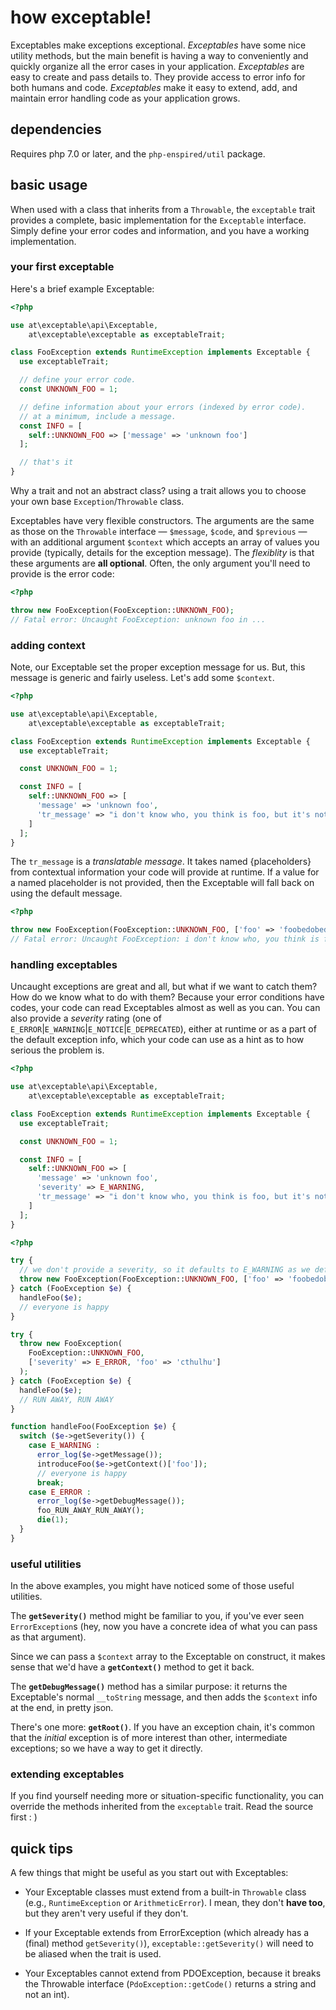 how exceptable!
===============

Exceptables make exceptions exceptional.  _Exceptables_ have some nice utility methods, but the main benefit is having a way to conveniently and quickly organize all the error cases in your application.  _Exceptables_ are easy to create and pass details to.  They provide access to error info for both humans and code.  _Exceptables_ make it easy to extend, add, and maintain error handling code as your application grows.

dependencies
------------

Requires php 7.0 or later, and the `php-enspired/util` package.

basic usage
-----------

When used with a class that inherits from a `Throwable`, the `exceptable` trait provides a complete, basic implementation for the `Exceptable` interface.  Simply define your error codes and information, and you have a working implementation.

### your first exceptable

Here's a brief example Exceptable:
```php
<?php

use at\exceptable\api\Exceptable,
    at\exceptable\exceptable as exceptableTrait;

class FooException extends RuntimeException implements Exceptable {
  use exceptableTrait;

  // define your error code.
  const UNKNOWN_FOO = 1;

  // define information about your errors (indexed by error code).
  // at a minimum, include a message.
  const INFO = [
    self::UNKNOWN_FOO => ['message' => 'unknown foo']
  ];

  // that's it
}
```

Why a trait and not an abstract class? using a trait allows you to choose your own base `Exception`/`Throwable` class.

Exceptables have very flexible constructors.  The arguments are the same as those on the `Throwable` interface — `$message`, `$code`, and `$previous` — with an additional argument `$context` which accepts an array of values you provide (typically, details for the exception message).  The _flexiblity_ is that these arguments are **all optional**.  Often, the only argument you'll need to provide is the error code:

```php
<?php

throw new FooException(FooException::UNKNOWN_FOO);
// Fatal error: Uncaught FooException: unknown foo in ...
```

### adding context

Note, our Exceptable set the proper exception message for us.  But, this message is generic and fairly useless.  Let's add some `$context`.

```php
<?php

use at\exceptable\api\Exceptable,
    at\exceptable\exceptable as exceptableTrait;

class FooException extends RuntimeException implements Exceptable {
  use exceptableTrait;

  const UNKNOWN_FOO = 1;

  const INFO = [
    self::UNKNOWN_FOO => [
      'message' => 'unknown foo',
      'tr_message' => "i don't know who, you think is foo, but it's not {foo}"
    ]
  ];
}
```

The `tr_message` is a _translatable message_.  It takes named {placeholders} from contextual information your code will provide at runtime.  If a value for a named placeholder is not provided, then the Exceptable will fall back on using the default message.

```php
<?php

throw new FooException(FooException::UNKNOWN_FOO, ['foo' => 'foobedobedoo']);
// Fatal error: Uncaught FooException: i don't know who, you think is foo, but it's not foobedobedoo in ...
```

### handling exceptables

Uncaught exceptions are great and all, but what if we want to catch them?  How do we know what to do with them?  Because your error conditions have codes, your code can read Exceptables almost as well as you can.  You can also provide a _severity_ rating (one of `E_ERROR`|`E_WARNING`|`E_NOTICE`|`E_DEPRECATED`), either at runtime or as a part of the default exception info, which your code can use as a hint as to how serious the problem is.

```php
<?php

use at\exceptable\api\Exceptable,
    at\exceptable\exceptable as exceptableTrait;

class FooException extends RuntimeException implements Exceptable {
  use exceptableTrait;

  const UNKNOWN_FOO = 1;

  const INFO = [
    self::UNKNOWN_FOO => [
      'message' => 'unknown foo',
      'severity' => E_WARNING,
      'tr_message' => "i don't know who, you think is foo, but it's not {foo}"
    ]
  ];
}
```

```php
<?php

try {
  // we don't provide a severity, so it defaults to E_WARNING as we defined above
  throw new FooException(FooException::UNKNOWN_FOO, ['foo' => 'foobedobedoo']);
} catch (FooException $e) {
  handleFoo($e);
  // everyone is happy
}

try {
  throw new FooException(
    FooException::UNKNOWN_FOO,
    ['severity' => E_ERROR, 'foo' => 'cthulhu']
  );
} catch (FooException $e) {
  handleFoo($e);
  // RUN AWAY, RUN AWAY
}

function handleFoo(FooException $e) {
  switch ($e->getSeverity()) {
    case E_WARNING :
      error_log($e->getMessage());
      introduceFoo($e->getContext()['foo']);
      // everyone is happy
      break;
    case E_ERROR :
      error_log($e->getDebugMessage());
      foo_RUN_AWAY_RUN_AWAY();
      die(1);
  }
}
```

### useful utilities

In the above examples, you might have noticed some of those useful utilities.

The **`getSeverity()`** method might be familiar to you, if you've ever seen `ErrorException`s (hey, now you have a concrete idea of what you can pass as that argument).

Since we can pass a `$context` array to the Exceptable on construct, it makes sense that we'd have a **`getContext()`** method to get it back.

The **`getDebugMessage()`** method has a similar purpose: it returns the Exceptable's normal `__toString` message, and then adds the `$context` info at the end, in pretty json.


There's one more: **`getRoot()`**.  If you have an exception chain, it's common that the _initial_ exception is of more interest than other, intermediate exceptions; so we have a way to get it directly.

### extending exceptables

If you find yourself needing more or situation-specific functionality, you can override the methods inherited from the `exceptable` trait.  Read the source first  : )

quick tips
----------

A few things that might be useful as you start out with Exceptables:

- Your Exceptable classes must extend from a built-in `Throwable` class (e.g., `RuntimeException` or `ArithmeticError`).  I mean, they don't **have too**, but they aren't very useful if they don't.

- If your Exceptable extends from ErrorException (which already has a (final) method `getSeverity()`), `exceptable::getSeverity()` will need to be aliased when the trait is used.

- Your Exceptables cannot extend from PDOException, because it breaks the Throwable interface (`PdoException::getCode()` returns a string and not an int).
